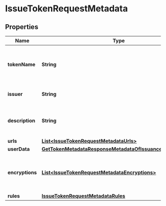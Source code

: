 
# IssueTokenRequestMetadata

## Properties
Name | Type | Description | Notes
------------ | ------------- | ------------- | -------------
**tokenName** | **String** | Token Symbol it will be identified by (ex. NIBBL) |  [optional]
**issuer** | **String** | Name of token issuer |  [optional]
**description** | **String** | Long name or description of token (ex. Nibble) |  [optional]
**urls** | [**List&lt;IssueTokenRequestMetadataUrls&gt;**](IssueTokenRequestMetadataUrls.md) |  |  [optional]
**userData** | [**GetTokenMetadataResponseMetadataOfIssuanceDataUserData**](GetTokenMetadataResponseMetadataOfIssuanceDataUserData.md) |  |  [optional]
**encryptions** | [**List&lt;IssueTokenRequestMetadataEncryptions&gt;**](IssueTokenRequestMetadataEncryptions.md) | Array of encryption instruction objects for encrypting userData |  [optional]
**rules** | [**IssueTokenRequestMetadataRules**](IssueTokenRequestMetadataRules.md) |  |  [optional]



